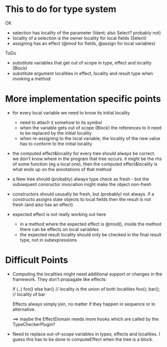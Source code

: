 # This to do for type system

OK
- selection has locality of the parameter (Ident; also Select? probably not)
- locality of a selection is the owner locality for local fields (Select)
- assigning has an effect (@mod for fields, @assign for local variables)

ToDo
- substitute variables that get out of scope in type, effect and locality (Block)
- substitute argument localities in effect, locality and result type when invoking a method



# More implementation specific points

- for every local variable we need to know its initial locality
    - need to attach it somehow to its symbol
    - when the variable gets out of scope (Block) the references to it need to be replaced by the initial locality
    - when re-assigning to the local variable, the locality of the new value has to conform to the initial locality

- the computed effect&locality for every tree should always be correct. we don't know where in the program that
  tree occurs. it might be the rhs of some function (eg a local one), then the computed effect&locality is what
  ends up on the annotations of that method

- a New tree should (probably) always type check as fresh - but the subsequent consructor invocation might make
  the object non-fresh

- constructors should ususally be fresh, but (probably) not always. if a constructo assigns stale objects
  to local fields then the result is not fresh (and also has an effect)

- expected effect is not really working out here
    - in a method where the expected effect is @mod(), inside the method there can be effects on local variables
    - the expected result locality should only be checked in the final result type, not in subexpressions











# Difficult Points

- Computing the localities might need additional support or changes in the framework. They don't
  propagate like effects:

    if (..) foo() else bar()    // locality is the union of both localities
    foo(); bar();               // locality of bar

  Effects always simply join, no matter if they happen in sequence or in alternative.

  ==> maybe the EffectDomain needs more hooks which are called by the TypeCheckerPlugin?


- Need to replace out-of-scope variables in types, effects and localities. I guess this has to be done in
  computeEffect when the tree is a block.



